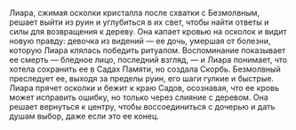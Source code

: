 Лиара, сжимая осколки кристалла после схватки с Безмолвным, решает выйти из руин и углубиться в их свет, чтобы найти ответы и силы для возвращения к дереву. Она капает кровью на осколок и видит новую правду: девочка из видений — ее дочь, умершая от болезни, которую Лиара клялась победить ритуалом. Воспоминание показывает ее смерть — бледное лицо, последний взгляд, — и Лиара понимает, что хотела сохранить ее в Садах Памяти, но создала Скорбь. Безмолвный преследует ее, выходя за пределы руин, его шаги гулкие и быстрые. Лиара прячет осколки и бежит к краю Садов, осознавая, что ее кровь может исправить ошибку, но только через слияние с деревом. Она решает вернуться к центру, чтобы воссоединиться с дочерью и дать душам выбор, даже если это ее конец.